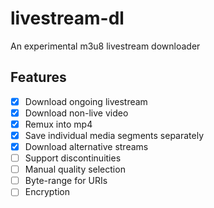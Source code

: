 # livestream-dl

An experimental m3u8 livestream downloader

## Features

- [x] Download ongoing livestream
- [x] Download non-live video
- [x] Remux into mp4
- [x] Save individual media segments separately
- [x] Download alternative streams
- [ ] Support discontinuities
- [ ] Manual quality selection
- [ ] Byte-range for URIs
- [ ] Encryption
